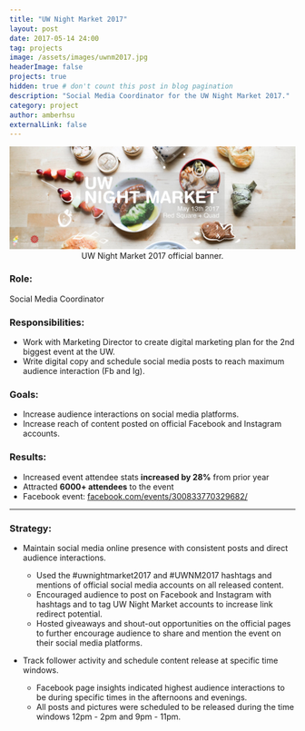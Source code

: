 ```yaml
---
title: "UW Night Market 2017"
layout: post
date: 2017-05-14 24:00
tag: projects
image: /assets/images/uwnm2017.jpg
headerImage: false
projects: true
hidden: true # don't count this post in blog pagination
description: "Social Media Coordinator for the UW Night Market 2017."
category: project
author: amberhsu
externalLink: false
---
```


<div style="text-align: center">
    <img class="image" src="/assets/images/uwnm2017.jpg" alt="UW Night Market 2017 official banner." width="850"/>
    <figcaption class="caption">UW Night Market 2017 official banner.</figcaption>
</div>

### Role: 
Social Media Coordinator

### Responsibilities:
- Work with Marketing Director to create digital marketing plan for the 2nd biggest event at the UW.
- Write digital copy and schedule social media posts to reach maximum audience interaction (Fb and Ig).

### Goals:
- Increase audience interactions on social media platforms.
- Increase reach of content posted on official Facebook and Instagram accounts.

### Results:
- Increased event attendee stats **increased by 28%** from prior year
- Attracted **6000+ attendees** to the event
- Facebook event: [facebook.com/events/300833770329682/](https://www.facebook.com/events/300833770329682/)

---

### Strategy:
- Maintain social media online presence with consistent posts and direct audience interactions.
    - Used the #uwnightmarket2017 and #UWNM2017 hashtags and mentions of official social media accounts on all released content.
    - Encouraged audience to post on Facebook and Instagram with hashtags and to tag UW Night Market accounts to increase link redirect potential.
    - Hosted giveaways and shout-out opportunities on the official pages to further encourage audience to share and mention the event on their social media platforms.

- Track follower activity and schedule content release at specific time windows.
    - Facebook page insights indicated highest audience interactions to be during specific times in the afternoons and evenings.
    - All posts and pictures were scheduled to be released during the time windows 12pm - 2pm and 9pm - 11pm.